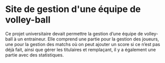 # Site de gestion d'une équipe de volley-ball


Ce projet universitaire devait permettre la gestion d’une équipe de volley-ball à un entraineur. Elle comprend une partie pour la gestion des joueurs, une pour la gestion des matchs où on peut ajouter un score si ce n’est pas déjà fait, ainsi que gérer les titulaires et remplaçant, il y a également une partie avec des statistiques.   
